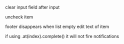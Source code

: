 
clear input field after input

uncheck item


footer disappears when list empty
edit text of item

if using .at(index).complete() it will not fire notifications
